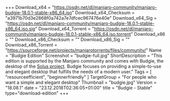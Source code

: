 +++
Download_x64 = "https://osdn.net/dl/manjaro-community/manjaro-budgie-18.0.1-stable-x86_64.iso"
Download_x64_Checksum = "a3971b70d3e2868f0a742a7e7dfcec967476e40e"
Download_x64_Sig = "https://osdn.net/dl/manjaro-community/manjaro-budgie-18.0.1-stable-x86_64.iso.sig"
Download_x64_Torrent = "https://osdn.net/dl/manjaro-community/manjaro-budgie-18.0.1-stable-x86_64.iso.torrent"
Download_x86 = ""
Download_x86_Checksum = ""
Download_x86_Sig = ""
Download_x86_Torrent = "https://sourceforge.net/projects/manjarotorrents/files/community/"
Name = "Budgie Edition"
Screenshot = "budgie-full.jpg"
ShortDescription = "This edition is supported by the Manjaro community and comes with Budgie, the desktop of the [Solus project](https://solus-project.com/). Budgie focuses on providing a simple-to-use and elegant desktop that fulfills the needs of a modern user."
Tags = [ "resourceefficient", "beginnerfriendly" ]
TargetGroup = "For people who want a simple and elegant desktop"
Thumbnail = "budgie.jpg"
Version = "18.08.1"
date = "23.12.2018T02:36:05+01:00"
title = "Budgie - Stable"
type="download-edition"
+++

